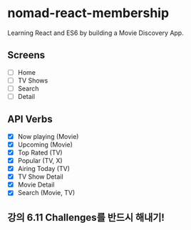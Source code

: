 # nomad-react-membership
Learning React and ES6 by building a Movie Discovery App.
## Screens
- [ ] Home
- [ ] TV Shows
- [ ] Search
- [ ] Detail

## API Verbs

- [x] Now playing (Movie)
- [x] Upcoming (Movie)
- [x] Top Rated (TV)
- [x] Popular (TV, X)
- [x] Airing Today (TV)
- [x] TV Show Detail
- [x] Movie Detail
- [x] Search (Movie, TV)

## 강의 6.11 Challenges를 반드시 해내기!
